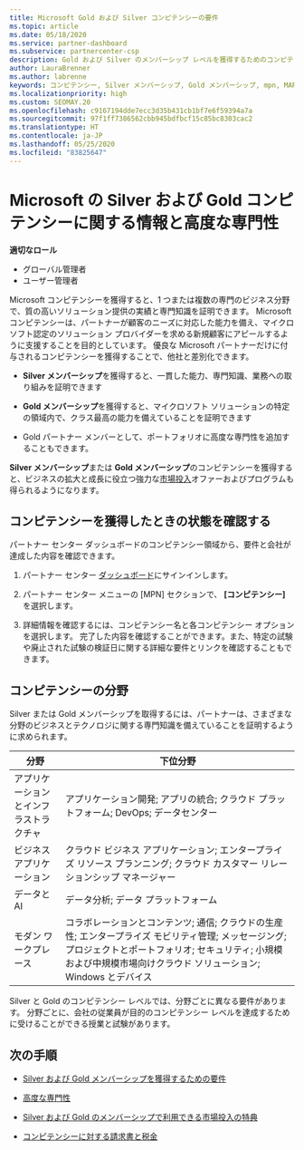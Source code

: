 ```yaml
---
title: Microsoft Gold および Silver コンピテンシーの要件
ms.topic: article
ms.date: 05/18/2020
ms.service: partner-dashboard
ms.subservice: partnercenter-csp
description: Gold および Silver のメンバーシップ レベルを獲得するためのコンピテンシー要件を満たすことにより、優良な Microsoft パートナーの状態を獲得し、新しい顧客の関心を引く方法について説明します。
author: LauraBrenner
ms.author: labrenne
keywords: コンピテンシー, Silver メンバーシップ, Gold メンバーシップ, mpn, MAPS, 能力, Microsoft Partner Network, ネットワーク メンバーップ, 高度な専門性
ms.localizationpriority: high
ms.custom: SEOMAY.20
ms.openlocfilehash: c9167194dde7ecc3d35b431cb1bf7e6f59394a7a
ms.sourcegitcommit: 97f1ff7386562cbb945bdfbcf15c85bc8303cac2
ms.translationtype: HT
ms.contentlocale: ja-JP
ms.lasthandoff: 05/25/2020
ms.locfileid: "83825647"
---
```

# <a name="information-about-microsoft-silver-and-gold-competencies-and-advanced-specializations"></a>Microsoft の Silver および Gold コンピテンシーに関する情報と高度な専門性

**適切なロール**
- グローバル管理者
- ユーザー管理者

Microsoft コンピテンシーを獲得すると、1 つまたは複数の専門のビジネス分野で、質の高いソリューション提供の実績と専門知識を証明できます。 Microsoft コンピテンシーは、パートナーが顧客のニーズに対応した能力を備え、マイクロソフト認定のソリューション プロバイダーを求める新規顧客にアピールするように支援することを目的としています。 優良な Microsoft パートナーだけに付与されるコンピテンシーを獲得することで、他社と差別化できます。

- **Silver メンバーシップ**を獲得すると、一貫した能力、専門知識、業務への取り組みを証明できます

- **Gold メンバーシップ**を獲得すると、マイクロソフト ソリューションの特定の領域内で、クラス最高の能力を備えていることを証明できます

- Gold パートナー メンバーとして、ポートフォリオに高度な専門性を追加することもできます。

**Silver メンバーシップ**または **Gold メンバーシップ**のコンピテンシーを獲得すると、ビジネスの拡大と成長に役立つ強力な[市場投入](mpn-learn-about-go-to-market-benefits.md)オファーおよびプログラムも得られるようになります。

## <a name="check-your-status-as-you-earn-a-competency"></a>コンピテンシーを獲得したときの状態を確認する

パートナー センター ダッシュボードのコンピテンシー領域から、要件と会社が達成した内容を確認できます。

1. パートナー センター [ダッシュボード](https://partner.microsoft.com/dashboard/home)にサインインします。

2. パートナー センター メニューの [MPN] セクションで、 **[コンピテンシー]** を選択します。 

3. 詳細情報を確認するには、コンピテンシー名と各コンピテンシー オプションを選択します。 完了した内容を確認することができます。また、特定の試験や廃止された試験の検証日に関する詳細な要件とリンクを確認することもできます。

## <a name="competency-areas"></a>コンピテンシーの分野

Silver または Gold メンバーシップを取得するには、パートナーは、さまざまな分野のビジネスとテクノロジに関する専門知識を備えていることを証明するように求められます。

|**分野**            |**下位分野**                    |
|--------------------|--------------------------------|
|アプリケーションとインフラストラクチャ|アプリケーション開発; アプリの統合; クラウド プラットフォーム; DevOps; データセンター|
|ビジネス アプリケーション |クラウド ビジネス アプリケーション; エンタープライズ リソース プランニング; クラウド カスタマー リレーションシップ マネージャー|
|データと AI|データ分析; データ プラットフォーム|
|モダン ワークプレース| コラボレーションとコンテンツ; 通信; クラウドの生産性; エンタープライズ モビリティ管理; メッセージング; プロジェクトとポートフォリオ; セキュリティ; 小規模および中規模市場向けクラウド ソリューション; Windows とデバイス|

Silver と Gold のコンピテンシー レベルでは、分野ごとに異なる要件があります。 分野ごとに、会社の従業員が目的のコンピテンシー レベルを達成するために受けることができる授業と試験があります。

## <a name="next-steps"></a>次の手順

- [Silver および Gold メンバーシップを獲得するための要件](https://partner.microsoft.com/membership/competencies)

- [高度な専門性](advanced-specializations.md)

- [Silver および Gold のメンバーシップで利用できる市場投入の特典](mpn-learn-about-go-to-market-benefits.md) 

- [コンピテンシーに対する請求書と税金](mpn-view-print-maps-invoice.md)




